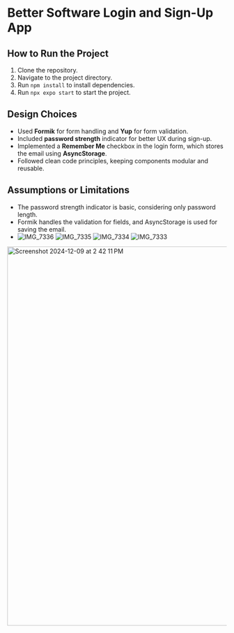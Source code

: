 # Better Software Login and Sign-Up App

## How to Run the Project

1. Clone the repository.
2. Navigate to the project directory.
3. Run `npm install` to install dependencies.
4. Run `npx expo start` to start the project.

## Design Choices

- Used **Formik** for form handling and **Yup** for form validation.
- Included **password strength** indicator for better UX during sign-up.
- Implemented a **Remember Me** checkbox in the login form, which stores the email using **AsyncStorage**.
- Followed clean code principles, keeping components modular and reusable.

## Assumptions or Limitations

- The password strength indicator is basic, considering only password length.
- Formik handles the validation for fields, and AsyncStorage is used for saving the email.
- ![IMG_7336](https://github.com/user-attachments/assets/297f1151-930e-4b53-8c27-048f7a2783f5)
![IMG_7335](https://github.com/user-attachments/assets/e63bd7bd-9acb-4096-8545-cf8afb5e100b)
![IMG_7334](https://github.com/user-attachments/assets/f947e0b1-3a88-424b-b454-3e2b34d72905)
![IMG_7333](https://github.com/user-attachments/assets/187431eb-723b-4153-bdeb-c8e07efe6554)
<img width="869" alt="Screenshot 2024-12-09 at 2 42 11 PM" src="https://github.com/user-attachments/assets/0c2a9134-0932-482c-8a5f-3d37da93bee7">
